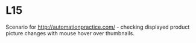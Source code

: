 # L15
Scenario for http://automationpractice.com/ - checking displayed product picture changes with mouse hover over thumbnails.




